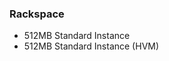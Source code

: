 <!-- usedin: [ _legacy_docker/Tutorials/2015-02-19-server-size-v1.md, _maestro/Tutorials/2015-02-19-server-size-v1.md, _node/tutorials/2015-02-19-server-size-v1.md, _rails/Tutorials/2015-02-19-server-size-v1.md] -->


### Rackspace
- 512MB Standard Instance
- 512MB Standard Instance (HVM)
